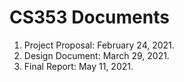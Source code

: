 # CS353 Documents
1. Project Proposal: February 24, 2021.
2. Design Document: March 29, 2021.
3. Final Report: May 11, 2021.